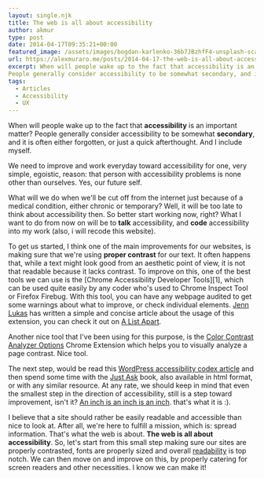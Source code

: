 ```yaml
---
layout: single.njk
title: The web is all about accessibility
author: akmur
type: post
date: 2014-04-17T09:35:21+00:00
featured_image: /assets/images/bogdan-karlenko-36b7JBzhfF4-unsplash-scaled-e1595501218479.jpg
url: https://alexmuraro.me/posts/2014-04-17-the-web-is-all-about-accessibility/
excerpt: When will people wake up to the fact that accessibility is an important matter?
People generally consider accessibility to be somewhat secondary, and it is often either forgotten, or just a quick afterthought. And I include myself.
tags:
  - Articles
  - Accessibility
  - UX
---
```


When will people wake up to the fact that **accessibility** is an important matter?
People generally consider accessibility to be somewhat **secondary**, and it is often either forgotten, or just a quick afterthought. And I include myself.

We need to improve and work everyday toward accessibility for one, very simple, egoistic, reason: that person with accessibility problems is none other than ourselves. Yes, our future self.

What will we do when we'll be cut off from the internet just because of a medical condition, either chronic or temporary? Well, it will be too late to think about accessibility then. So better start working now, right? What I want to do from now on will be to **talk** accessibility, and **code** accessibility into my work (also, i will recode this website).

To get us started, I think one of the main improvements for our websites, is making sure that we're using **proper contrast** for our text. It often happens that, while a text might look good from an aesthetic point of view, it is not that readable because it lacks contrast. To improve on this, one of the best tools we can use is the [Chrome Accessibility Developer Tools][1], which can be used quite easily by any coder who's used to Chrome Inspect Tool or Firefox Firebug. With this tool, you can have any webpage audited to get some warnings about what to improve, or check individual elements. <a href="https://twitter.com/jennlukas" target="_blank">Jenn Lukas</a> has written a simple and concise article about the usage of this extension, you can check it out on <a title="A List Apart Easy Color Contrast" href="http://alistapart.com/blog/post/easy-color-contrast-testing" target="_blank">A List Apart</a>.

Another nice tool that I've been using for this purpose, is the <a href="https://chrome.google.com/webstore/detail/color-contrast-analyzer/dagdlcijhfbmgkjokkjicnnfimlebcll?hl=en" target="_blank">Color Contrast Analyzer Options</a> Chrome Extension which helps you to visually analyze a page contrast. Nice tool.

The next step, would be read this <a title="Wordpress accessibility codex article" href="https://codex.wordpress.org/Accessibility" target="_blank">WordPress accessibility codex article</a> and then spend some time with the <a href="http://www.uiaccess.com/accessucd/index.html" target="_blank">Just Ask</a> book, also available in html format, or with any similar resource. At any rate, we should keep in mind that even the smallest step in the direction of accessibility, still is a step toward improvement, isn't it? <a title="Link to Gertrude Stein" href="http://en.wikipedia.org/wiki/Rose_is_a_rose_is_a_rose_is_a_rose" target="_blank">An inch is an inch is an inch</a>. that's what it is :).

I believe that a site should rather be easily readable and accessible than nice to look at. After all, we're here to fulfill a mission, which is: spread information. That's what the web is about. **The web is all about accessibility**.
So, let's start from this small step making sure our sites are properly contrasted, fonts are properly sized and overall <a title="Readability principles" href="http://www.smashingmagazine.com/2009/03/18/10-principles-for-readable-web-typography/" target="_blank">readability</a> is top notch.
We can then move on and improve on this, by properly catering for screen readers and other necessities. I know we can make it!
